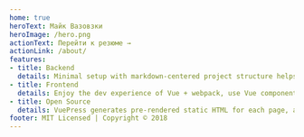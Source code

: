 ```yaml
---
home: true
heroText: Майк Вазовзки
heroImage: /hero.png
actionText: Перейти к резюме →
actionLink: /about/
features:
- title: Backend
  details: Minimal setup with markdown-centered project structure helps you focus on writing.
- title: Frontend
  details: Enjoy the dev experience of Vue + webpack, use Vue components in markdown, and develop custom themes with Vue.
- title: Open Source
  details: VuePress generates pre-rendered static HTML for each page, and runs as an SPA once a page is loaded.
footer: MIT Licensed | Copyright © 2018
---
```

